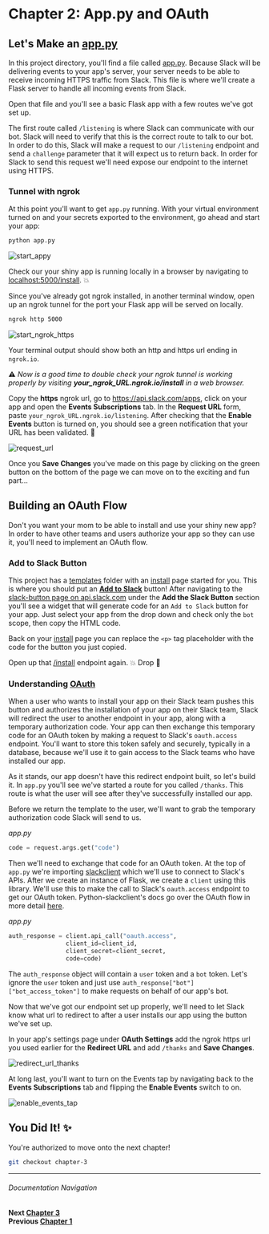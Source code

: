 # Chapter 2: App.py and OAuth

## Let's Make an [app.py](app.py)

In this project directory, you'll find a file called [app.py](app.py). Because Slack will be delivering events to your app's server, your server needs to be able to receive incoming HTTPS traffic from Slack. This file is where we'll create a Flask server to handle all incoming events from Slack.

Open that file and you'll see a basic Flask app with a few routes we've got set up.

The first route called `/listening` is where Slack can communicate with our bot. Slack will need to verify that this is the correct route to talk to our bot. In order to do this, Slack will make a request to our `/listening` endpoint and send a `challenge` parameter that it will expect us to return back. In order for Slack to send this request we'll need expose our endpoint to the internet using HTTPS.

### Tunnel with ngrok

At this point you'll want to get `app.py` running. With your virtual environment turned on and your secrets exported to the environment, go ahead and start your app:

```bash
python app.py
```
![start_appy](https://cloud.githubusercontent.com/assets/4828352/20549064/cad48f8c-b0dd-11e6-8a85-25bff2815d2e.png)

Check our your shiny app is running locally in a browser by navigating to   [localhost:5000/install](http://localhost:5000/install). :boom:

Since you've already got ngrok installed, in another terminal window, open up an ngrok tunnel for the port your Flask app will be served on locally.

```bash
ngrok http 5000
```
![start_ngrok_https](https://cloud.githubusercontent.com/assets/4828352/20549065/ceb8f7b4-b0dd-11e6-8946-119e50518781.png)

Your terminal output should show both an http and https url ending in `ngrok.io`.

:warning: _Now is a good time to double check your ngrok tunnel is working properly by visiting **your_ngrok_URL.ngrok.io/install** in a web browser._

Copy the **https** ngrok url, go to  https://api.slack.com/apps, click on your app and open the **Events Subscriptions** tab. In the **Request URL** form, paste `your_ngrok_URL.ngrok.io/listening`. After checking that the **Enable Events** button is turned on, you should see a green notification that your URL has been validated. :tada:

![request_url](https://cloud.githubusercontent.com/assets/4828352/20549180/e7d1f808-b0de-11e6-9aba-d05c34c3c4b7.png)

Once you **Save Changes** you've made on this page by clicking on the green button on the bottom of the page we can move on to the exciting and fun part...

## Building an OAuth Flow

Don't you want your mom to be able to install and use your shiny new app? In order to have other teams and users authorize your app so they can use it, you'll need to implement an OAuth flow.

### Add to Slack Button

This project has a [templates](templates) folder with an [install](templates/install.html) page started for you. This is where you should put an [**Add to Slack**](https://api.slack.com/docs/slack-button) button! After navigating to the [slack-button page on api.slack.com](https://api.slack.com/docs/slack-button#add_the_slack_button) under the **Add the Slack Button** section you'll see a widget that will generate code for an `Add to Slack` button for your app. Just select your app from the drop down and check only the `bot` scope, then copy the HTML code.

Back on your [install](templates/install.html) page you can replace the `<p>` tag placeholder with the code for the button you just copied.

Open up that [/install](http://localhost:5000/install) endpoint again. :boom: Drop :microphone:

### Understanding [OAuth](https://api.slack.com/docs/oauth)

When a user who wants to install your app on their Slack team pushes this button and authorizes the installation of your app on their Slack team, Slack will redirect the user to another endpoint in your app, along with a temporary authorization code. Your app can then exchange this temporary code for an OAuth token by making a request to Slack's `oauth.access` endpoint. You'll want to store this token safely and securely, typically in a database, because we'll use it to gain access to the Slack teams who have installed our app.

As it stands, our app doesn't have this redirect endpoint built, so let's build it. In `app.py` you'll see we've started a route for you called `/thanks`. This route is what the user will see after they've successfully installed our app.

Before we return the template to the user, we'll want to grab the temporary authorization code Slack will send to us.

_app.py_
```python
code = request.args.get("code")
```

Then we'll need to exchange that code for an OAuth token. At the top of `app.py` we're importing [slackclient](http://python-slackclient.readthedocs.io/en/latest/) which we'll use to connect to Slack's APIs. After we create an instance of Flask, we create a `client` using this library. We'll use this to make the call to Slack's `oauth.access` endpoint to get our OAuth token. Python-slackclient's docs go over the OAuth flow in more detail [here](http://python-slackclient.readthedocs.io/en/latest/auth.html#the-oauth-flow).

_app.py_
```python
auth_response = client.api_call("oauth.access",
                client_id=client_id,
                client_secret=client_secret,
                code=code)
```

The `auth_response` object will contain a `user` token and a `bot` token. Let's ignore the `user` token and just use
`auth_response["bot"]["bot_access_token"]` to make requests on behalf of our app's bot.

Now that we've got our endpoint set up properly, we'll need to let Slack know what url to redirect to after a user installs our app using the button we've set up.

In your app's settings page under **OAuth Settings** add the ngrok https url you used earlier for the **Redirect URL** and add `/thanks` and **Save Changes**.

![redirect_url_thanks](https://cloud.githubusercontent.com/assets/4828352/20549300/d5aa215e-b0df-11e6-9796-3cb6fb1da7b4.png)

At long last, you'll want to turn on the Events tap by navigating back to the **Events Subscriptions** tab and flipping the **Enable Events** switch to on.

![enable_events_tap](https://cloud.githubusercontent.com/assets/4828352/20727925/3bf82f5a-b630-11e6-81d6-0cc316dc7e0d.png)

## You Did It! :sparkles:

You're authorized to move onto the next chapter!

```bash
git checkout chapter-3
```

---
###### Documentation Navigation
**Next [Chapter 3](./../docs/Chapter-3.md)**  
**Previous [Chapter 1](./../docs/Chapter-1.md)**  

